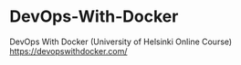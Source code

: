 # DevOps-With-Docker
DevOps With Docker (University of Helsinki Online Course) 
https://devopswithdocker.com/
